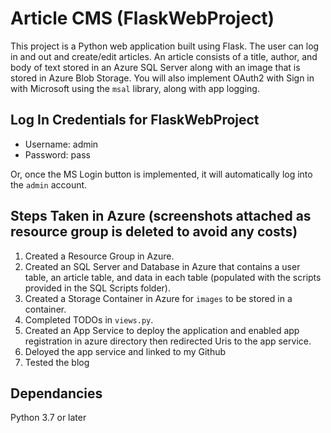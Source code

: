 # Article CMS (FlaskWebProject)

This project is a Python web application built using Flask. The user can log in and out and create/edit articles. An article consists of a title, author, and body of text stored in an Azure SQL Server along with an image that is stored in Azure Blob Storage. You will also implement OAuth2 with Sign in with Microsoft using the `msal` library, along with app logging.

## Log In Credentials for FlaskWebProject

- Username: admin
- Password: pass

Or, once the MS Login button is implemented, it will automatically log into the `admin` account.

## Steps Taken in Azure (screenshots attached as resource group is deleted to avoid any costs)

1. Created a Resource Group in Azure.
2. Created an SQL Server and Database in Azure that contains a user table, an article table, and data in each table (populated with the scripts provided in the SQL Scripts folder).
3. Created a Storage Container in Azure for `images` to be stored in a container.
4. Completed TODOs in `views.py`.
5. Created an App Service to deploy the application and enabled app registration in azure directory then redirected Uris to the app service.
6. Deloyed the app service and linked to my Github
7. Tested the blog
## Dependancies
 Python 3.7 or later
